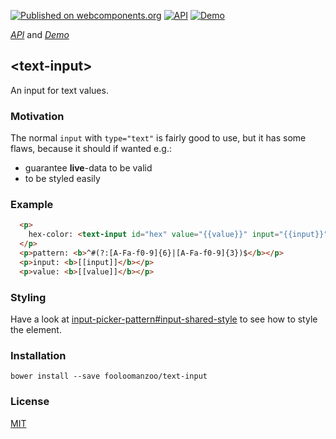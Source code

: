[![Published on webcomponents.org](https://img.shields.io/badge/webcomponents.org-published-blue.svg)](https://www.webcomponents.org/element/fooloomanzoo/text-input)
[![API](https://img.shields.io/badge/API-available-green.svg)](https://www.webcomponents.org/element/fooloomanzoo/text-input/elements/text-input)
[![Demo](https://img.shields.io/badge/demo-available-red.svg)](https://www.webcomponents.org/element/fooloomanzoo/text-input/demo/demo/index.html)

_[API](https://fooloomanzoo.github.io/text-input/components/text-input/#/elements/text-input)_ and
_[Demo](https://fooloomanzoo.github.io/text-input/components/text-input/#/elements/text-input/demos/demo/index.html)_

## \<text-input\>

An input for text values.

### Motivation

The normal `input` with `type="text"` is fairly good to use, but it has some flaws, because it should if wanted e.g.:

* guarantee **live**-data to be valid
* to be styled easily

### Example

<!--
```
<custom-element-demo>
  <template>
    <script src="../webcomponentsjs/webcomponents-lite.js"></script>

    <link rel="import" href="text-input.html">
    <dom-bind>
      <template is="dom-bind">
        <custom-style>
          <style is="custom-style">
            #hex {
              --text-input-allign: center;
              --text-input: {
                color: #111;
                padding: 0.5em;
                border-radius: 0.5em;
                border-color: #ddd;
                border-style: dotted;
                transition: background-color 250ms ease-in-out;
              };
              --text-input-focus: {
                border-color: #555;
                border-style: solid;
                background: rgba(0, 0, 0, 0.15);
              };
              --text-input-placeholder: {
                color: #492020;
              };
              --text-input-invalid: {
                background: rgba(255, 0, 0, 0.15);
                border-color: #999;
                border-style: dashed;
              };
            }
          </style>
        </custom-style>

        <next-code-block></next-code-block>
      </template>
    </dom-bind>
  </template>
</custom-element-demo>
```
-->
```html
  <p>
    hex-color: <text-input id="hex" value="{{value}}" input="{{input}}" default="#111" required pattern="^#(?:[A-Fa-f0-9]{6}|[A-Fa-f0-9]{3})$" size="7" maxlength="7" minlength="4"></text-input>
  </p>
  <p>pattern: <b>^#(?:[A-Fa-f0-9]{6}|[A-Fa-f0-9]{3})$</b></p>
  <p>input: <b>[[input]]</b></p>
  <p>value: <b>[[value]]</b></p>
```

### Styling
Have a look at [input-picker-pattern#input-shared-style](https://github.com/fooloomanzoo/input-picker-pattern#input-shared-style) to see how to style the element.

### Installation
```
bower install --save fooloomanzoo/text-input
```

### License
[MIT](https://github.com/fooloomanzoo/text-input/blob/master/LICENSE.txt)
